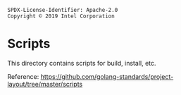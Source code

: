 ```text
SPDX-License-Identifier: Apache-2.0
Copyright © 2019 Intel Corporation
```

# Scripts

This directory contains scripts for build, install, etc.

Reference: https://github.com/golang-standards/project-layout/tree/master/scripts
